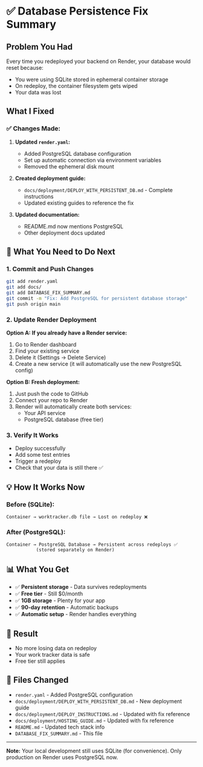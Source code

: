 # ✅ Database Persistence Fix Summary

## Problem You Had
Every time you redeployed your backend on Render, your database would reset because:
- You were using SQLite stored in ephemeral container storage
- On redeploy, the container filesystem gets wiped
- Your data was lost

## What I Fixed

### ✅ Changes Made:

1. **Updated `render.yaml`:**
   - Added PostgreSQL database configuration
   - Set up automatic connection via environment variables
   - Removed the ephemeral disk mount

2. **Created deployment guide:**
   - `docs/deployment/DEPLOY_WITH_PERSISTENT_DB.md` - Complete instructions
   - Updated existing guides to reference the fix

3. **Updated documentation:**
   - README.md now mentions PostgreSQL
   - Other deployment docs updated

## 🚀 What You Need to Do Next

### 1. Commit and Push Changes
```bash
git add render.yaml
git add docs/
git add DATABASE_FIX_SUMMARY.md
git commit -m "Fix: Add PostgreSQL for persistent database storage"
git push origin main
```

### 2. Update Render Deployment

**Option A: If you already have a Render service:**
1. Go to Render dashboard
2. Find your existing service
3. Delete it (Settings → Delete Service)
4. Create a new service (it will automatically use the new PostgreSQL config)

**Option B: Fresh deployment:**
1. Just push the code to GitHub
2. Connect your repo to Render
3. Render will automatically create both services:
   - Your API service
   - PostgreSQL database (free tier)

### 3. Verify It Works
- Deploy successfully
- Add some test entries
- Trigger a redeploy
- Check that your data is still there ✅

## 💡 How It Works Now

### Before (SQLite):
```
Container → worktracker.db file → Lost on redeploy ❌
```

### After (PostgreSQL):
```
Container → PostgreSQL Database → Persistent across redeploys ✅
           (stored separately on Render)
```

## 📊 What You Get

- ✅ **Persistent storage** - Data survives redeployments
- ✅ **Free tier** - Still $0/month
- ✅ **1GB storage** - Plenty for your app
- ✅ **90-day retention** - Automatic backups
- ✅ **Automatic setup** - Render handles everything

## 🎉 Result

- No more losing data on redeploy
- Your work tracker data is safe
- Free tier still applies

## 📝 Files Changed

- `render.yaml` - Added PostgreSQL configuration
- `docs/deployment/DEPLOY_WITH_PERSISTENT_DB.md` - New deployment guide
- `docs/deployment/DEPLOY_INSTRUCTIONS.md` - Updated with fix reference
- `docs/deployment/HOSTING_GUIDE.md` - Updated with fix reference
- `README.md` - Updated tech stack info
- `DATABASE_FIX_SUMMARY.md` - This file

---

**Note:** Your local development still uses SQLite (for convenience). Only production on Render uses PostgreSQL now.

